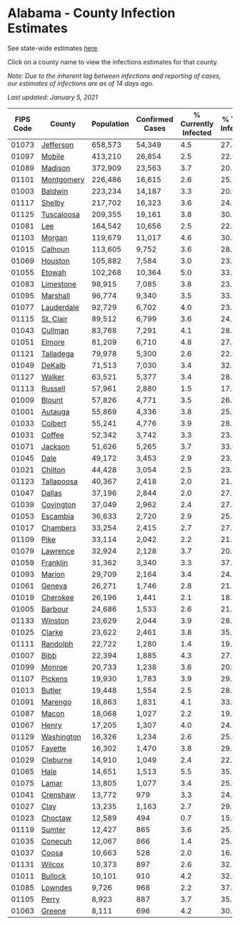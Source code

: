 # Alabama - County Infection Estimates

See state-wide estimates [here](/infections/us-al).

Click on a county name to view the infections estimates for that county.

*Note: Due to the inherent lag between infections and reporting of cases, our estimates of infections are as of 14 days ago.*

*Last updated: January 5, 2021*

|   FIPS Code |                   County |   Population |   Confirmed Cases |   % Currently Infected |   % Total Infected |
|-------------|--------------------------|--------------|-------------------|------------------------|--------------------|
|       01073 |   [Jefferson](jefferson) |      658,573 |            54,349 |                    4.5 |               27.4 |
|       01097 |         [Mobile](mobile) |      413,210 |            26,854 |                    2.5 |               22.6 |
|       01089 |       [Madison](madison) |      372,909 |            23,563 |                    3.7 |               20.5 |
|       01101 | [Montgomery](montgomery) |      226,486 |            16,615 |                    2.6 |               25.5 |
|       01003 |       [Baldwin](baldwin) |      223,234 |            14,187 |                    3.3 |               20.9 |
|       01117 |         [Shelby](shelby) |      217,702 |            16,323 |                    3.6 |               24.8 |
|       01125 | [Tuscaloosa](tuscaloosa) |      209,355 |            19,161 |                    3.8 |               30.1 |
|       01081 |               [Lee](lee) |      164,542 |            10,656 |                    2.5 |               22.4 |
|       01103 |         [Morgan](morgan) |      119,679 |            11,017 |                    4.6 |               30.0 |
|       01015 |       [Calhoun](calhoun) |      113,605 |             9,752 |                    3.6 |               28.1 |
|       01069 |       [Houston](houston) |      105,882 |             7,584 |                    3.0 |               23.2 |
|       01055 |         [Etowah](etowah) |      102,268 |            10,364 |                    5.0 |               33.2 |
|       01083 |   [Limestone](limestone) |       98,915 |             7,085 |                    3.8 |               23.1 |
|       01095 |     [Marshall](marshall) |       96,774 |             9,340 |                    3.5 |               33.1 |
|       01077 | [Lauderdale](lauderdale) |       92,729 |             6,702 |                    4.0 |               23.1 |
|       01115 |   [St. Clair](st.-clair) |       89,512 |             6,799 |                    3.6 |               24.7 |
|       01043 |       [Cullman](cullman) |       83,768 |             7,291 |                    4.1 |               28.1 |
|       01051 |         [Elmore](elmore) |       81,209 |             6,710 |                    4.8 |               27.4 |
|       01121 |   [Talladega](talladega) |       79,978 |             5,300 |                    2.6 |               22.0 |
|       01049 |         [DeKalb](dekalb) |       71,513 |             7,030 |                    3.4 |               32.6 |
|       01127 |         [Walker](walker) |       63,521 |             5,377 |                    3.4 |               28.8 |
|       01113 |       [Russell](russell) |       57,961 |             2,880 |                    1.5 |               17.6 |
|       01009 |         [Blount](blount) |       57,826 |             4,771 |                    3.5 |               26.9 |
|       01001 |       [Autauga](autauga) |       55,869 |             4,336 |                    3.8 |               25.8 |
|       01033 |       [Colbert](colbert) |       55,241 |             4,776 |                    3.9 |               28.5 |
|       01031 |         [Coffee](coffee) |       52,342 |             3,742 |                    3.3 |               23.4 |
|       01071 |       [Jackson](jackson) |       51,626 |             5,265 |                    3.7 |               33.0 |
|       01045 |             [Dale](dale) |       49,172 |             3,453 |                    2.9 |               23.1 |
|       01021 |       [Chilton](chilton) |       44,428 |             3,054 |                    2.5 |               23.2 |
|       01123 | [Tallapoosa](tallapoosa) |       40,367 |             2,418 |                    2.0 |               21.8 |
|       01047 |         [Dallas](dallas) |       37,196 |             2,844 |                    2.0 |               27.3 |
|       01039 |   [Covington](covington) |       37,049 |             2,962 |                    2.4 |               27.0 |
|       01053 |     [Escambia](escambia) |       36,633 |             2,720 |                    2.9 |               25.9 |
|       01017 |     [Chambers](chambers) |       33,254 |             2,415 |                    2.7 |               27.2 |
|       01109 |             [Pike](pike) |       33,114 |             2,042 |                    2.2 |               21.7 |
|       01079 |     [Lawrence](lawrence) |       32,924 |             2,128 |                    3.7 |               20.8 |
|       01059 |     [Franklin](franklin) |       31,362 |             3,340 |                    3.3 |               37.2 |
|       01093 |         [Marion](marion) |       29,709 |             2,164 |                    3.4 |               24.8 |
|       01061 |         [Geneva](geneva) |       26,271 |             1,746 |                    2.8 |               21.1 |
|       01019 |     [Cherokee](cherokee) |       26,196 |             1,441 |                    2.1 |               18.2 |
|       01005 |       [Barbour](barbour) |       24,686 |             1,533 |                    2.6 |               21.9 |
|       01133 |       [Winston](winston) |       23,629 |             2,044 |                    3.9 |               28.2 |
|       01025 |         [Clarke](clarke) |       23,622 |             2,461 |                    3.8 |               35.1 |
|       01111 |     [Randolph](randolph) |       22,722 |             1,280 |                    1.4 |               19.7 |
|       01007 |             [Bibb](bibb) |       22,394 |             1,885 |                    4.3 |               27.9 |
|       01099 |         [Monroe](monroe) |       20,733 |             1,238 |                    3.6 |               20.6 |
|       01107 |       [Pickens](pickens) |       19,930 |             1,783 |                    3.9 |               29.7 |
|       01013 |         [Butler](butler) |       19,448 |             1,554 |                    2.5 |               28.9 |
|       01091 |       [Marengo](marengo) |       18,863 |             1,831 |                    4.1 |               33.0 |
|       01087 |           [Macon](macon) |       18,068 |             1,027 |                    2.2 |               19.6 |
|       01067 |           [Henry](henry) |       17,205 |             1,307 |                    4.0 |               24.8 |
|       01129 | [Washington](washington) |       16,326 |             1,234 |                    2.6 |               25.6 |
|       01057 |       [Fayette](fayette) |       16,302 |             1,470 |                    3.8 |               29.1 |
|       01029 |     [Cleburne](cleburne) |       14,910 |             1,049 |                    2.4 |               22.8 |
|       01065 |             [Hale](hale) |       14,651 |             1,513 |                    5.5 |               35.1 |
|       01075 |           [Lamar](lamar) |       13,805 |             1,077 |                    3.4 |               25.6 |
|       01041 |     [Crenshaw](crenshaw) |       13,772 |               979 |                    3.3 |               24.4 |
|       01027 |             [Clay](clay) |       13,235 |             1,163 |                    2.7 |               29.3 |
|       01023 |       [Choctaw](choctaw) |       12,589 |               494 |                    0.7 |               15.0 |
|       01119 |         [Sumter](sumter) |       12,427 |               865 |                    3.6 |               25.4 |
|       01035 |       [Conecuh](conecuh) |       12,067 |               866 |                    1.4 |               25.3 |
|       01037 |           [Coosa](coosa) |       10,663 |               528 |                    2.0 |               16.8 |
|       01131 |         [Wilcox](wilcox) |       10,373 |               897 |                    2.6 |               32.1 |
|       01011 |       [Bullock](bullock) |       10,101 |               910 |                    4.2 |               32.4 |
|       01085 |       [Lowndes](lowndes) |        9,726 |               968 |                    2.2 |               37.4 |
|       01105 |           [Perry](perry) |        8,923 |               887 |                    3.7 |               35.5 |
|       01063 |         [Greene](greene) |        8,111 |               696 |                    4.2 |               30.1 |